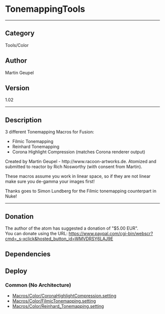 # TonemappingTools
___

## Category
Tools/Color

## Author
Martin Geupel

## Version
1.02

___

## Description
3 different Tonemapping Macros for Fusion:
<ul>
	<li>Filmic Tonemapping</li>
	<li>Reinhard Tonemapping</li>
	<li>Corona Highlight Compression (matches Corona renderer output)</li>
</ul>

<p>Created by Martin Geupel - http://www.racoon-artworks.de.  Atomized and submitted to reactor by Rich Nosworthy (with consent from Martin). </p>

<p>These macros assume you work in linear space, so if they are not linear make sure you de-gamma your images first!</p>

<p>Thanks goes to Simon Lundberg for the Filmic tonemapping counterpart in Nuke!</p>


___

## Donation
The author of the atom has suggested a donation of "$5.00 EUR".  
You can donate using the URL: <a href="https://www.paypal.com/cgi-bin/webscr?cmd=_s-xclick&hosted_button_id=WMVDRSY6LAJ9E">https://www.paypal.com/cgi-bin/webscr?cmd=_s-xclick&hosted_button_id=WMVDRSY6LAJ9E</a>
## Dependencies

## Deploy

### Common (No Architecture)

<ul>
<li><a href="https://gitlab.com/WeSuckLess/Reactor/-/blob/master/Atoms/com.RacoonArtworks.TonemappingTools/Macros/Color/CoronaHighlightCompression.setting?ref_type=heads">Macros/Color/CoronaHighlightCompression.setting</a></li>
<li><a href="https://gitlab.com/WeSuckLess/Reactor/-/blob/master/Atoms/com.RacoonArtworks.TonemappingTools/Macros/Color/FilmicTonemapping.setting?ref_type=heads">Macros/Color/FilmicTonemapping.setting</a></li>
<li><a href="https://gitlab.com/WeSuckLess/Reactor/-/blob/master/Atoms/com.RacoonArtworks.TonemappingTools/Macros/Color/Reinhard_Tonemapping.setting?ref_type=heads">Macros/Color/Reinhard_Tonemapping.setting</a></li>
</ul>
